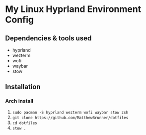 # My Linux Hyprland Environment Config 

## Dependencies & tools used
- hyprland
- wezterm
- wofi
- waybar
- stow 

## Installation

### Arch install

1. `sudo pacman -S hyprland wezterm wofi waybar stow zsh` 
2. `git clone https://github.com/MatthewBrunner/dotfiles`
3. `cd dotfiles`
4. `stow .`
